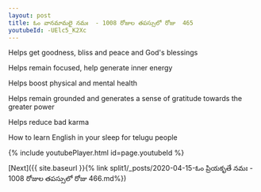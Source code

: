 ```yaml
---
layout: post
title: ఓం వానమామలై నమః  - 1008 రోజుల తపస్సులో రోజు  465
youtubeId: -UElc5_K2Xc
---
```

 
 
Helps get goodness, bliss and peace and God's blessings
 
Helps remain focused, help generate inner energy 
 
Helps boost physical and mental health 
 
Helps remain grounded and generates a sense of gratitude towards the greater power 
 
Helps reduce bad karma
 
How to learn English in your sleep for telugu people
 
 
 
 


{% include youtubePlayer.html id=page.youtubeId %}
 
[Next]({{ site.baseurl }}{% link split1/_posts/2020-04-15-ఓం ప్రియకృతే నమః  - 1008 రోజుల తపస్సులో రోజు  466.md%})
 
